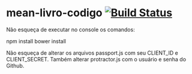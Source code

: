 # mean-livro-codigo [![Build Status](https://travis-ci.org/yunkees/mean-stack.svg?branch=master)](https://travis-ci.org/yunkees/mean-stack)
Não esqueça de executar no console os comandos:

npm install
bower install

Não esqueça de alterar os arquivos passport.js com seu CLIENT_ID e CLIENT_SECRET. Também alterar protractor.js com o usuário e senha do Github.

